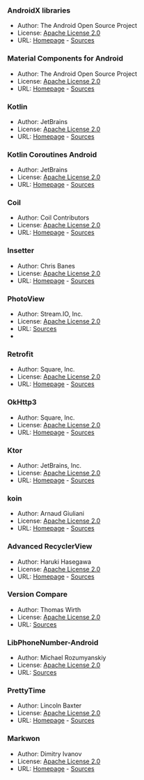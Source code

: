 ### AndroidX libraries

- Author: The Android Open Source Project
- License: [Apache License 2.0](http://www.apache.org/licenses/LICENSE-2.0)
- URL: [Homepage](https://developer.android.com/jetpack/androidx) - [Sources](https://github.com/androidx/androidx)

### Material Components for Android

- Author: The Android Open Source Project
- License: [Apache License 2.0](http://www.apache.org/licenses/LICENSE-2.0)
- URL: [Homepage](https://developer.android.com/design/ui/mobile/guides/components/material-overview) - [Sources](https://github.com/material-components/material-components-android)

### Kotlin

- Author: JetBrains
- License: [Apache License 2.0](http://www.apache.org/licenses/LICENSE-2.0)
- URL: [Homepage](https://kotlinlang.org/) - [Sources](https://github.com/JetBrains/kotlin)

### Kotlin Coroutines Android

- Author: JetBrains
- License: [Apache License 2.0](http://www.apache.org/licenses/LICENSE-2.0)
- URL: [Homepage](https://kotlinlang.org/docs/coroutines-overview.html) - [Sources](https://github.com/Kotlin/kotlinx.coroutines)

### Coil

- Author: Coil Contributors
- License: [Apache License 2.0](http://www.apache.org/licenses/LICENSE-2.0)
- URL: [Homepage](https://coil-kt.github.io/coil/) - [Sources](https://github.com/coil-kt/coil)

### Insetter

- Author: Chris Banes
- License: [Apache License 2.0](http://www.apache.org/licenses/LICENSE-2.0)
- URL: [Homepage](https://chrisbanes.github.io/insetter/) - [Sources](https://github.com/chrisbanes/insetter)

### PhotoView

- Author: Stream.IO, Inc.
- License: [Apache License 2.0](http://www.apache.org/licenses/LICENSE-2.0)
- URL: [Sources](https://github.com/GetStream/photoview-android)
- 
### Retrofit

- Author: Square, Inc.
- License: [Apache License 2.0](http://www.apache.org/licenses/LICENSE-2.0)
- URL: [Homepage](https://square.github.io/retrofit/) - [Sources](https://github.com/square/retrofit)

### OkHttp3

- Author: Square, Inc.
- License: [Apache License 2.0](http://www.apache.org/licenses/LICENSE-2.0)
- URL: [Homepage](https://square.github.io/okhttp/) - [Sources](https://github.com/square/okhttp)

### Ktor

- Author: JetBrains, Inc.
- License: [Apache License 2.0](http://www.apache.org/licenses/LICENSE-2.0)
- URL: [Homepage](https://ktor.io) - [Sources](https://github.com/ktorio/ktor)

### koin

- Author: Arnaud Giuliani
- License: [Apache License 2.0](http://www.apache.org/licenses/LICENSE-2.0)
- URL: [Homepage](https://insert-koin.io/) - [Sources](https://github.com/InsertKoinIO/koin)

### Advanced RecyclerView

- Author: Haruki Hasegawa
- License: [Apache License 2.0](http://www.apache.org/licenses/LICENSE-2.0)
- URL: [Homepage](https://advancedrecyclerview.h6ah4i.com/) - [Sources](https://github.com/h6ah4i/android-advancedrecyclerview)

### Version Compare

- Author: Thomas Wirth
- License: [Apache License 2.0](http://www.apache.org/licenses/LICENSE-2.0)
- URL: [Sources](https://github.com/G00fY2/version-compare)

### LibPhoneNumber-Android

- Author: Michael Rozumyanskiy
- License: [Apache License 2.0](http://www.apache.org/licenses/LICENSE-2.0)
- URL: [Sources](https://github.com/MichaelRocks/libphonenumber-android)

### PrettyTime

- Author: Lincoln Baxter
- License: [Apache License 2.0](http://www.apache.org/licenses/LICENSE-2.0)
- URL: [Homepage](https://www.ocpsoft.org/prettytime/) - [Sources](https://github.com/ocpsoft/prettytime)

### Markwon

- Author: Dimitry Ivanov
- License: [Apache License 2.0](http://www.apache.org/licenses/LICENSE-2.0)
- URL: [Homepage](https://noties.io/Markwon/) - [Sources](https://github.com/noties/Markwon)